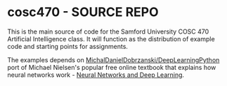 # cosc470 - SOURCE REPO

This is the main source of code for the Samford University COSC 470 Artificial Intelligence class. It will function as the distribution of example code and starting points for assignments.

The examples depends on [MichalDanielDobrzanski/DeepLearningPython](https://github.com/MichalDanielDobrzanski/DeepLearningPython) port of Michael Nielsen's popular free online textbook that explains how neural networks work - [Neural Networks and Deep Learning](http://neuralnetworksanddeeplearning.com/).

